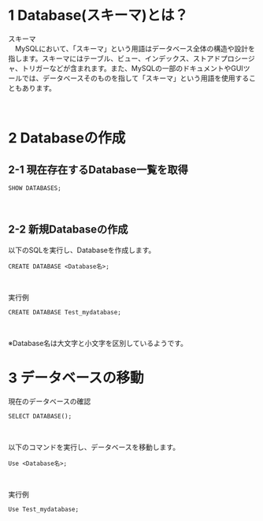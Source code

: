 # 1 Database(スキーマ)とは？

スキーマ<br>
　MySQLにおいて、「スキーマ」という用語はデータベース全体の構造や設計を指します。スキーマにはテーブル、ビュー、インデックス、ストアドプロシージャ、トリガーなどが含まれます。また、MySQLの一部のドキュメントやGUIツールでは、データベースそのものを指して「スキーマ」という用語を使用することもあります。

<br>

# 2 Databaseの作成

## 2-1 現在存在するDatabase一覧を取得

```
SHOW DATABASES;
```

<br>

## 2-2 新規Databaseの作成

以下のSQLを実行し、Databaseを作成します。

```
CREATE DATABASE <Database名>;
```

<br>


実行例

```
CREATE DATABASE Test_mydatabase;
```

<br>

※Database名は大文字と小文字を区別しているようです。



# 3 データベースの移動

現在のデータベースの確認

```
SELECT DATABASE();
```

<br>

以下のコマンドを実行し、データベースを移動します。

```
Use <Database名>;
```

<br>


実行例


```
Use Test_mydatabase;
```

